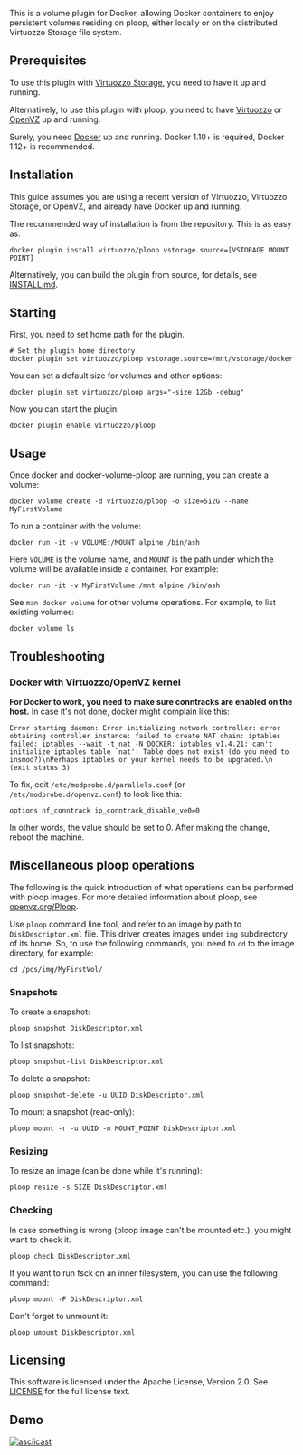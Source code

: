 This is a volume plugin for Docker, allowing Docker containers
to enjoy persistent volumes residing on ploop, either locally
or on the distributed Virtuozzo Storage file system.

## Prerequisites

To use this plugin with [Virtuozzo Storage](https://virtuozzo.com/products/virtuozzo-storage/), you need to have it up and running.

Alternatively, to use this plugin with ploop, you need to have [Virtuozzo](virtuozzo.com/products/virtuozzo/) or [OpenVZ](https://openvz.org/) up and running.

Surely, you need [Docker](https://docker.com/) up and running. Docker 1.10+ is required, Docker 1.12+ is recommended.

## Installation

This guide assumes you are using a recent version of Virtuozzo, Virtuozzo Storage, or OpenVZ, and already have Docker up and running.

The recommended way of installation is from the repository. This is as easy as:

```
docker plugin install virtuozzo/ploop vstorage.source=[VSTORAGE MOUNT POINT]
```
Alternatively, you can build the plugin from source, for details, see [INSTALL.md](INSTALL.md).

## Starting

First, you need to set home path for the plugin.

```
# Set the plugin home directory
docker plugin set virtuozzo/ploop vstorage.source=/mnt/vstorage/docker
```

You can set a default size for volumes and other options:
```
docker plugin set virtuozzo/ploop args="-size 12Gb -debug"
```

Now you can start the plugin:

```docker plugin enable virtuozzo/ploop```

## Usage

Once docker and docker-volume-ploop are running, you can create a volume:

```docker volume create -d virtuozzo/ploop -o size=512G --name MyFirstVolume```

To run a container with the volume:

```docker run -it -v VOLUME:/MOUNT alpine /bin/ash```

Here ```VOLUME``` is the volume name, and ```MOUNT``` is the path under which
the volume will be available inside a container. For example:

```docker run -it -v MyFirstVolume:/mnt alpine /bin/ash```

See ```man docker volume``` for other volume operations. For example, to list existing volumes:

 ```docker volume ls```

## Troubleshooting

### Docker with Virtuozzo/OpenVZ kernel

**For Docker to work, you need to make sure conntracks are enabled on the host.** In case it's not done, docker might complain like this:

```Error starting daemon: Error initializing network controller: error obtaining controller instance: failed to create NAT chain: iptables failed: iptables --wait -t nat -N DOCKER: iptables v1.4.21: can't initialize iptables table `nat': Table does not exist (do you need to insmod?)\nPerhaps iptables or your kernel needs to be upgraded.\n (exit status 3)```

To fix, edit ```/etc/modprobe.d/parallels.conf``` (or ```/etc/modprobe.d/openvz.conf```) to look like this:

```options nf_conntrack ip_conntrack_disable_ve0=0```

In other words, the value should be set to 0. After making the change, reboot the machine.

## Miscellaneous ploop operations

The following is the quick introduction of what operations can be performed with ploop images. For more detailed information about ploop, see [openvz.org/Ploop](https://openvz.org/Ploop).

Use ```ploop``` command line tool, and refer to an image by path to ```DiskDescriptor.xml``` file. This driver creates images under ```img``` subdirectory of its home. So, to use the following commands, you need to ```cd``` to the image directory, for example:

```cd /pcs/img/MyFirstVol/```

### Snapshots

To create a snapshot:

```ploop snapshot DiskDescriptor.xml```

To list snapshots:

```ploop snapshot-list DiskDescriptor.xml```

To delete a snapshot:

```ploop snapshot-delete -u UUID DiskDescriptor.xml```

To mount a snapshot (read-only):

```ploop mount -r -u UUID -m MOUNT_POINT DiskDescriptor.xml```

### Resizing

To resize an image (can be done while it's running):

```ploop resize -s SIZE DiskDescriptor.xml```

### Checking

In case something is wrong (ploop image can't be mounted etc.), you might want to check it.

```ploop check DiskDescriptor.xml```

If you want to run fsck on an inner filesystem, you can use the following command:

```ploop mount -F DiskDescriptor.xml```

Don't forget to unmount it:

```ploop umount DiskDescriptor.xml```

## Licensing

This software is licensed under the Apache License, Version 2.0. See
[LICENSE](https://github.com/kolyshkin/docker-volume-ploop/blob/master/LICENSE)
for the full license text.

## Demo
[![asciicast](https://asciinema.org/a/121423.png)](https://asciinema.org/a/121423)
